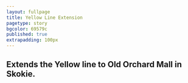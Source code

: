 ```yaml
---
layout: fullpage
title: Yellow Line Extension
pagetype: story
bgcolor: 69579c
published: true
extrapadding: 100px
---
```


## Extends the Yellow line to Old Orchard Mall in Skokie.
